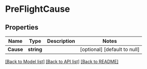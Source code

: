 # PreFlightCause

## Properties
Name | Type | Description | Notes
------------ | ------------- | ------------- | -------------
**Cause** | **string** |  | [optional] [default to null]

[[Back to Model list]](../README.md#documentation-for-models) [[Back to API list]](../README.md#documentation-for-api-endpoints) [[Back to README]](../README.md)

